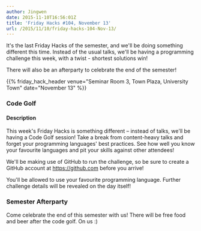 ```yaml
---
author: Jingwen
date: 2015-11-10T16:56:01Z
title: 'Friday Hacks #104, November 13'
url: /2015/11/10/friday-hacks-104-Nov-13/
---
```


It's the last Friday Hacks of the semester, and we'll be doing something
different this time. Instead of the usual talks, we'll be having a programming
challenge this week, with a twist - shortest solutions win!

There will also be an afterparty to celebrate the end of the semester!

{{% friday_hack_header venue="Seminar Room 3, Town Plaza, University Town" date="November 13" %}}

### Code Golf

#### Description

This week's Friday Hacks is something different – instead of talks, we'll be having a Code Golf session! Take a break from content-heavy talks and forget your programming languages' best practices. See how well you know your favourite languages and pit your skills against other attendees!

We'll be making use of GitHub to run the challenge, so be sure to create a GitHub account at https://github.com before you arrive!

You'll be allowed to use your favourite programming language. Further challenge details will be revealed on the day itself!

### Semester Afterparty

Come celebrate the end of this semester with us! There will be free food and beer after the code golf. On us :)
